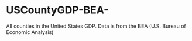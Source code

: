 # USCountyGDP-BEA-
All counties in the United States GDP. Data is from the BEA (U.S. Bureau of Economic Analysis)
